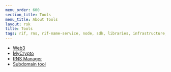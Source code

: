 ```yaml
---
menu_order: 600
section_title: Tools
menu_title: About Tools
layout: rsk
title: Tools
tags: rif, rns, rif-name-service, node, sdk, libraries, infrastructure, protocols, mvp, design, rbtc, defi, decentralized, quick-start, guides, tutorial, networks, dapps, tools, rootstock, rsk, ethereum, smart-contracts, install, get-started, how-to, mainnet, testnet, contracts, wallets, web3, crypto
---
```


- [Web3](Web3)
- [MyCrypto](MyCrypto)
- [RNS Manager](RNS-Manager)
- [Subdomain tool](Subdomain-tool)
